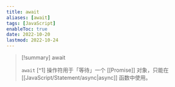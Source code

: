 ```yaml
---
title: await
aliases: [await]
tags: [JavaScript]
enableToc: true
date: 2022-10-20
lastmod: 2022-10-24
---
```


> [!summary] await
>
> `await` [^1] 操作符用于「等待」一个 [[Promise]] 对象，只能在 [[JavaScript/Statement/async|async]] 函数中使用。
